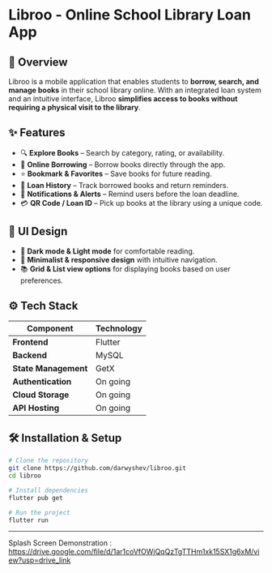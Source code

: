 # **Libroo - Online School Library Loan App**

## **🔹 Overview**
Libroo is a mobile application that enables students to **borrow, search, and manage books** in their school library online. With an integrated loan system and an intuitive interface, Libroo **simplifies access to books without requiring a physical visit to the library**.

## **✨ Features**
- 🔍 **Explore Books** – Search by category, rating, or availability.
- 📖 **Online Borrowing** – Borrow books directly through the app.
- ⭐ **Bookmark & Favorites** – Save books for future reading.
- 📜 **Loan History** – Track borrowed books and return reminders.
- 📌 **Notifications & Alerts** – Remind users before the loan deadline.
- 💳 **QR Code / Loan ID** – Pick up books at the library using a unique code.

## **🎨 UI Design**
- 🎨 **Dark mode & Light mode** for comfortable reading.
- 🔄 **Minimalist & responsive design** with intuitive navigation.
- 📚 **Grid & List view options** for displaying books based on user preferences.

## **⚙️ Tech Stack**
| Component      | Technology |
|---------------|------------|
| **Frontend**  | Flutter    |
| **Backend**   |  MySQL |
| **State Management** | GetX |
| **Authentication** | On going |
| **Cloud Storage** | On going |
| **API Hosting** | On going |

## **🛠 Installation & Setup**
```bash
# Clone the repository
git clone https://github.com/darwyshev/libroo.git
cd libroo

# Install dependencies
flutter pub get

# Run the project
flutter run

```

_ _ _ _ _ _ _ _ _ _ _ _ _ _ _ _ _ _ _ _ _ _ _ _ _ _ _ _ _ _ _ _

Splash Screen Demonstration :
https://drive.google.com/file/d/1ar1coVfOWjQqQzTgTTHm1xk15SX1g6xM/view?usp=drive_link
